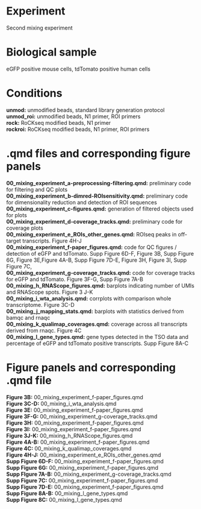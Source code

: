 # Experiment
Second mixing experiment

# Biological sample
eGFP positive mouse cells, tdTomato positive human cells

# Conditions
**unmod:** unmodified beads, standard library generation protocol  
**unmod_roi:** unmodified beads, N1 primer, ROI primers  
**rock:** RoCKseq modified beads, N1 primer  
**rockroi:** RoCKseq modified beads, N1 primer, ROI primers  
 
# .qmd files and corresponding figure panels

**00_mixing_experiment_a-preprocessing-filtering.qmd:** preliminary code for filtering and QC plots  
**00_mixing_experiment_b-dimred-ROIsensitivity.qmd:** preliminary code for dimensionality reduction and detection of ROI sequences  
**00_mixing_experiment_c-figures.qmd:** generation of filtered objects used for plots  
**00_mixing_experiment_d-coverage_tracks.qmd:** preliminary code for coverage plots  
**00_mixing_experiment_e_ROIs_other_genes.qmd:** ROIseq peaks in off-target transcripts. Figure 4H-J  
**00_mixing_experiment_f-paper_figures.qmd:** code for QC figures / detection of eGFP and tdTomato. Supp Figure 6D-F, Figure 3B, Supp Figure 6G, Figure 3E,Figure 4A-B, Supp Figure 7D-E, Figure 3H, Figure 3I, Supp Figure 7C,  
**00_mixing_experiment_g-coverage_tracks.qmd:** code for coverage tracks for eGFP and tdTomato. Figure 3F-G, Supp Figure 7A-B  
**00_mixing_h_RNAScope_figures.qmd:** barplots indicating number of UMIs and RNAScope spots. Figure 3 J-K  
**00_mixing_i_wta_analysis.qmd:** corrplots with comparison whole transcriptome. Figure 3C-D  
**00_mixing_j_mapping_stats.qmd:** barplots with statistics derived from bamqc and rnaqc  
**00_mixing_k_qualimap_coverages.qmd:** coverage across all transcripts derived from rnaqc. Figure 4C  
**00_mixing_l_gene_types.qmd:** gene types detected in the TSO data and percentage of eGFP and tdTomato positive transcripts. Supp Figure 8A-C  

# Figure panels and corresponding .qmd file
**Figure 3B:** 00_mixing_experiment_f-paper_figures.qmd  
**Figure 3C-D:** 00_mixing_i_wta_analysis.qmd  
**Figure 3E:** 00_mixing_experiment_f-paper_figures.qmd  
**Figure 3F-G:** 00_mixing_experiment_g-coverage_tracks.qmd  
**Figure 3H:** 00_mixing_experiment_f-paper_figures.qmd  
**Figure 3I:** 00_mixing_experiment_f-paper_figures.qmd  
**Figure 3J-K:** 00_mixing_h_RNAScope_figures.qmd  
**Figure 4A-B:** 00_mixing_experiment_f-paper_figures.qmd  
**Figure 4C:** 00_mixing_k_qualimap_coverages.qmd  
**Figure 4H-J:** 00_mixing_experiment_e_ROIs_other_genes.qmd  
**Supp Figure 6D-F:** 00_mixing_experiment_f-paper_figures.qmd  
**Supp Figure 6G:** 00_mixing_experiment_f-paper_figures.qmd  
**Supp FIgure 7A-B:** 00_mixing_experiment_g-coverage_tracks.qmd  
**Supp Figure 7C:** 00_mixing_experiment_f-paper_figures.qmd  
**Supp Figure 7D-E:** 00_mixing_experiment_f-paper_figures.qmd  
**Supp Figure 8A-B:** 00_mixing_l_gene_types.qmd  
**Supp Figure 8C:** 00_mixing_l_gene_types.qmd  
